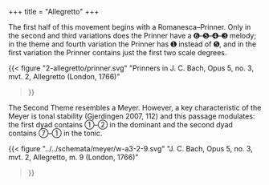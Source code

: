 +++
title = "Allegretto"
+++

The first half of this movement begins with a Romanesca–Prinner. Only in the
second and third variations does the Prinner have a ➏–➎–➍–➌ melody; in the
theme and fourth variation the Prinner has ➊ instead of ➎, and in the first
variation the Prinner contains just the first two scale degrees.

{{<
  figure
  "2-allegretto/prinner.svg"
  "Prinners in J. C. Bach, Opus 5, no. 3, mvt. 2, Allegretto (London, 1766)"
>}}

The Second Theme resembles a Meyer. However, a key characteristic of the Meyer
is tonal stability (Gjerdingen 2007, 112) and this passage modulates: the first
dyad contains ➀–➁ in the dominant and the second dyad contains ➆–➀ in the
tonic.

{{<
  figure
  "../../schemata/meyer/w-a3-2-9.svg"
  "J. C. Bach, Opus 5, no. 3, mvt. 2, Allegretto, m. 9 (London, 1766)"
>}}
